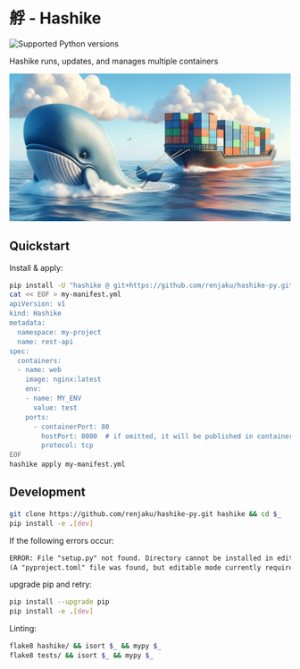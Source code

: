 # 艀 - Hashike

![Supported Python versions](https://img.shields.io/badge/python-%3E%3D3.9-%2334D058.svg)

Hashike runs, updates, and manages multiple containers

![Image](image.jpg)

## Quickstart

Install & apply:

```sh
pip install -U "hashike @ git+https://github.com/renjaku/hashike-py.git"
cat << EOF > my-manifest.yml
apiVersion: v1
kind: Hashike
metadata:
  namespace: my-project
  name: rest-api
spec:
  containers:
  - name: web
    image: nginx:latest
    env:
    - name: MY_ENV
      value: test
    ports:
      - containerPort: 80
        hostPort: 8000  # if omitted, it will be published in containerPort
        protocol: tcp
EOF
hashike apply my-manifest.yml
```

## Development

```sh
git clone https://github.com/renjaku/hashike-py.git hashike && cd $_
pip install -e .[dev]
```

If the following errors occur:

```txt
ERROR: File "setup.py" not found. Directory cannot be installed in editable mode: /path/to/repo
(A "pyproject.toml" file was found, but editable mode currently requires a setup.py based build.)
```

upgrade pip and retry:

```sh
pip install --upgrade pip
pip install -e .[dev]
```

Linting:

```sh
flake8 hashike/ && isort $_ && mypy $_
flake8 tests/ && isort $_ && mypy $_
```
